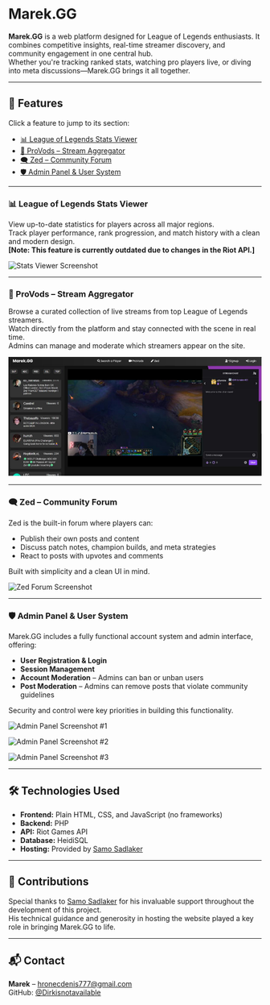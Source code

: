 # Marek.GG

**Marek.GG** is a web platform designed for League of Legends enthusiasts. It combines competitive insights, real-time streamer discovery, and community engagement in one central hub.  
Whether you're tracking ranked stats, watching pro players live, or diving into meta discussions—Marek.GG brings it all together.

---

## 🚀 Features

Click a feature to jump to its section:

- [📊 League of Legends Stats Viewer](#-league-of-legends-stats-viewer)
- [🎥 ProVods – Stream Aggregator](#-provods--stream-aggregator)
- [🗨️ Zed – Community Forum](#-zed--community-forum)
- [🛡️ Admin Panel & User System](#-admin-panel--user-system)

---

### 📊 League of Legends Stats Viewer

View up-to-date statistics for players across all major regions.  
Track player performance, rank progression, and match history with a clean and modern design.  
**[Note: This feature is currently outdated due to changes in the Riot API.]**

![Stats Viewer Screenshot](assets/stats-viewer.png)

---

### 🎥 ProVods – Stream Aggregator

Browse a curated collection of live streams from top League of Legends streamers.  
Watch directly from the platform and stay connected with the scene in real time.  
Admins can manage and moderate which streamers appear on the site.

![ProVods Screenshot](assets/provods.png)

---

### 🗨️ Zed – Community Forum

Zed is the built-in forum where players can:

- Publish their own posts and content
- Discuss patch notes, champion builds, and meta strategies
- React to posts with upvotes and comments

Built with simplicity and a clean UI in mind.

![Zed Forum Screenshot](assets/zed-forum.png)

---

### 🛡️ Admin Panel & User System

Marek.GG includes a fully functional account system and admin interface, offering:

- **User Registration & Login**
- **Session Management**
- **Account Moderation** – Admins can ban or unban users
- **Post Moderation** – Admins can remove posts that violate community guidelines

Security and control were key priorities in building this functionality.

![Admin Panel Screenshot #1](assets/admin-panel.png)

![Admin Panel Screenshot #2](assets/admin-panel2.png)

![Admin Panel Screenshot #3](assets/admin-panel3.png)

---

## 🛠️ Technologies Used

- **Frontend:** Plain HTML, CSS, and JavaScript (no frameworks)
- **Backend:** PHP
- **API:** Riot Games API
- **Database:** HeidiSQL
- **Hosting:** Provided by [Samo Sadlaker](https://github.com/SamoSadlaker)

---

## 🤝 Contributions

Special thanks to [Samo Sadlaker](https://github.com/SamoSadlaker) for his invaluable support throughout the development of this project.  
His technical guidance and generosity in hosting the website played a key role in bringing Marek.GG to life.

---

## 📬 Contact

**Marek** – [hronecdenis777@gmail.com](mailto:hronecdenis777@gmail.com)  
GitHub: [@Dirkisnotavailable](https://github.com/Dirkisnotavailable)
